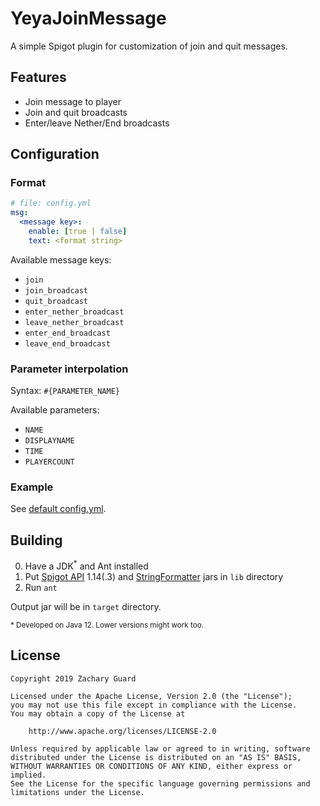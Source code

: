 # YeyaJoinMessage

A simple Spigot plugin for customization of join and quit messages.

## Features

* Join message to player
* Join and quit broadcasts
* Enter/leave Nether/End broadcasts

## Configuration

### Format

```yaml
# file: config.yml
msg:
  <message key>:
    enable: [true | false]
    text: <format string>
```

Available message keys:

* `join`
* `join_broadcast`
* `quit_broadcast`
* `enter_nether_broadcast`
* `leave_nether_broadcast`
* `enter_end_broadcast`
* `leave_end_broadcast`

### Parameter interpolation

Syntax: `#{PARAMETER_NAME}`

Available parameters:
* `NAME`
* `DISPLAYNAME`
* `TIME`
* `PLAYERCOUNT`

### Example

See [default config.yml](https://github.com/gourlitburo/YeyaJoinMessage/blob/master/config.yml).

## Building

0. Have a JDK<sup>*</sup> and Ant installed
1. Put [Spigot API](https://www.spigotmc.org/wiki/buildtools/) 1.14(.3) and [StringFormatter](https://github.com/gourlitburo/StringFormatter) jars in `lib` directory
2. Run `ant`

Output jar will be in `target` directory.

<sup>* Developed on Java 12. Lower versions might work too.</sup>

## License

```
Copyright 2019 Zachary Guard

Licensed under the Apache License, Version 2.0 (the "License");
you may not use this file except in compliance with the License.
You may obtain a copy of the License at

    http://www.apache.org/licenses/LICENSE-2.0

Unless required by applicable law or agreed to in writing, software
distributed under the License is distributed on an "AS IS" BASIS,
WITHOUT WARRANTIES OR CONDITIONS OF ANY KIND, either express or implied.
See the License for the specific language governing permissions and
limitations under the License.
```
